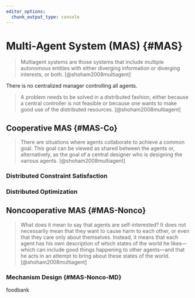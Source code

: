 ```yaml
---
editor_options:
  chunk_output_type: console
---
```


# Multi-Agent System (MAS) {#MAS}

> Multiagent systems are those systems that include multiple autonomous entities with either diverging information or diverging interests, or both. [@shoham2008multiagent]

There is no centralized manager controlling all agents.

> A problem needs to be solved in a distributed fashion, either because a central controller is not feasible or because one wants to make good use of the distributed resources. [@shoham2008multiagent]



## Cooperative MAS {#MAS-Co}

> There are situations where agents collaborate to achieve a common goal. This goal can be viewed as shared between the agents or, alternatively, as the goal of a central designer who is designing the various agents. [@shoham2008multiagent]

### Distributed Constraint Satisfaction

### Distributed Optimization



## Noncooperative MAS {#MAS-Nonco}

> What does it mean to say that agents are self-interested? It does not necessarily mean that they want to cause harm to each other, or even that they care only about themselves. Instead, it means that each agent has his own description of which states of the world he likes—which can include good things happening to other agents—and that he acts in an attempt to bring about these states of the world. [@shoham2008multiagent]

### Mechanism Design {#MAS-Nonco-MD}

foodbank
